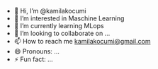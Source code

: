 - 👋 Hi, I’m @kamilakocumi
- 👀 I’m interested in Maschine Learning
- 🌱 I’m currently learning MLops
- 💞️ I’m looking to collaborate on ...
- 📫 How to reach me kamilakocumi@gmail.com
- 😄 Pronouns: ...
- ⚡ Fun fact: ...

<!---
kamilakocumi/kamilakocumi is a ✨ special ✨ repository because its `README.md` (this file) appears on your GitHub profile.
You can click the Preview link to take a look at your changes.
--->
